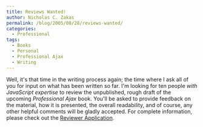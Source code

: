 ```yaml
---
title: Reviews Wanted!
author: Nicholas C. Zakas
permalink: /blog/2005/08/28/reviews-wanted/
categories:
  - Professional
tags:
  - Books
  - Personal
  - Professional Ajax
  - Writing
---
```

Well, it's that time in the writing process again; the time where I ask all of you for input on what has been written so far. I'm looking for ten people *with JavaScript expertise* to review the unpublished, rough draft of the upcoming *Professional Ajax* book. You'll be asked to provide feedback on the material, how it is presented, the overall readability, and of course, any other helpful comments will be gladly accepted. For complete information, please check out the <a title="Reviewer Application" rel="internal" href="/writing/reviewers/">Reviewer Application</a>.
